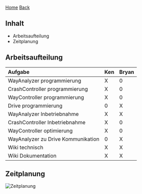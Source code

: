[Home](home) [Back](DokuSolidus)  
  
## Inhalt  
  
- Arbeitsaufteilung
- Zeitplanung
  
## Arbeitsaufteilung  
  
| Aufgabe| Ken| Bryan| 
| :------- | --- | :---- |
| WayAnalyzer programmierung| X| 0|
| CrashController programmierung| X| 0|
| WayController programmierung| X| 0|
| Drive programmierung| 0| X|
| WayAnalyzer Inbetriebnahme| X| X|
| CrashController Inbetriebnahme| X| 0|
| WayController optimierung| X| 0|
| WayAnalyzer zu Drive Kommunikation| 0| X|
| Wiki technisch| X| X|
| Wiki Dokumentation| X| X|
  
## Zeitplanung  
  
![Zeitplanung](https://gitlab.com/solidus/hefei/uploads/33801b78d1c1fb7ea183f763b1e35899/Zeitplanung.PNG)

